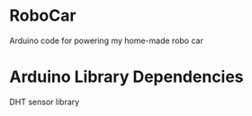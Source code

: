 # RoboCar

Arduino code for powering my home-made robo car

# Arduino Library Dependencies

DHT sensor library


